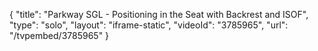 {
    "title": "Parkway SGL - Positioning in the Seat with Backrest and ISOF",
    "type": "solo",
    "layout": "iframe-static",
    "videoId": "3785965",
    "url": "\/tvpembed\/3785965"
}